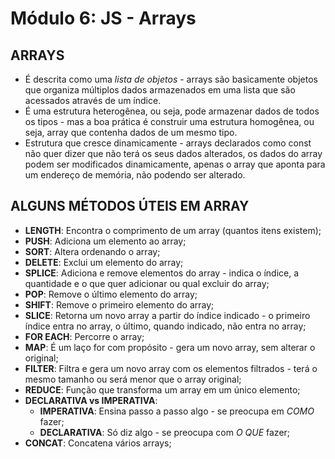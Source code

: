 # **Módulo 6: JS - Arrays**

## **ARRAYS**
* É descrita como uma *lista de objetos* - arrays são basicamente objetos que organiza múltiplos dados armazenados em uma lista que são acessados através de um índice. 
* É uma estrutura heterogênea, ou seja, pode armazenar dados de todos os tipos - mas a boa prática é construir uma estrutura homogênea, ou seja, array que contenha dados de um mesmo tipo.
* Estrutura que cresce dinamicamente - arrays declarados como const não quer dizer que não terá os seus dados alterados, os dados do array podem ser modificados dinamicamente, apenas o array que aponta para um endereço de memória, não podendo ser alterado. 

## **ALGUNS MÉTODOS ÚTEIS EM ARRAY**
* **LENGTH**: Encontra o comprimento de um array (quantos itens existem);
* **PUSH**: Adiciona um elemento ao array;
* **SORT**: Altera ordenando o array;
* **DELETE**: Exclui um elemento do array;
* **SPLICE**: Adiciona e remove elementos do array - indica o índice, a quantidade e o que quer adicionar ou qual excluir do array;
* **POP**: Remove o último elemento do array;
* **SHIFT**: Remove o primeiro elemento do array;
* **SLICE**: Retorna um novo array a partir do índice indicado - o primeiro índice entra no array, o último, quando indicado, não entra no array;
* **FOR EACH**: Percorre o array;
* **MAP**: É um laço for com propósito - gera um novo array, sem alterar o original;
* **FILTER**: Filtra e gera um novo array com os elementos filtrados - terá o mesmo tamanho ou será menor que o array original;
* **REDUCE**: Função que transforma um array em um único elemento;
* **DECLARATIVA vs IMPERATIVA**:
  * **IMPERATIVA**: Ensina passo a passo algo - se preocupa em *COMO* fazer;
  * **DECLARATIVA**: Só diz algo - se preocupa com *O QUE* fazer;
* **CONCAT**: Concatena vários arrays;